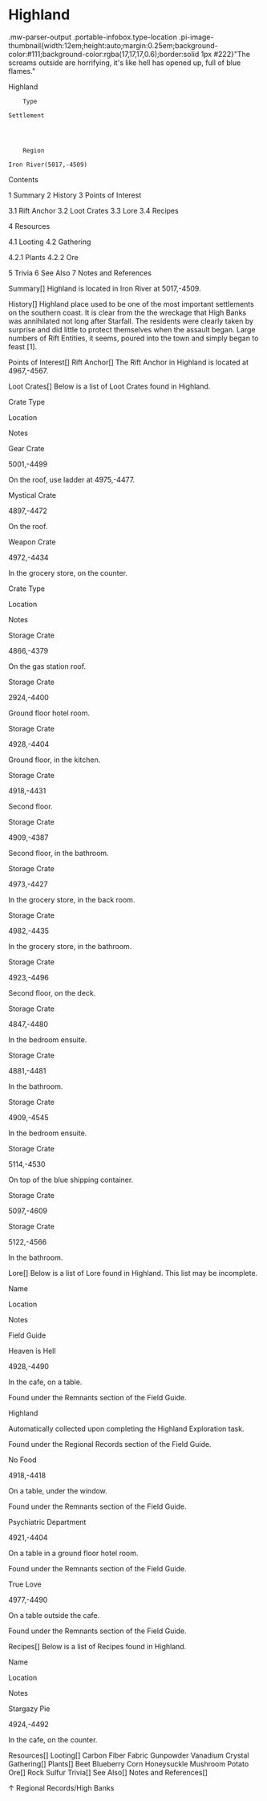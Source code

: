 # Highland

.mw-parser-output .portable-infobox.type-location .pi-image-thumbnail{width:12em;height:auto;margin:0.25em;background-color:#111;background-color:rgba(17,17,17,0.6);border:solid 1px #222}"The screams outside are horrifying, it's like hell has opened up, full of blue flames."

Highland

	

	
		Type
	
	Settlement



	
		Region
	
	Iron River(5017,-4509)




Contents

1 Summary
2 History
3 Points of Interest

3.1 Rift Anchor
3.2 Loot Crates
3.3 Lore
3.4 Recipes


4 Resources

4.1 Looting
4.2 Gathering

4.2.1 Plants
4.2.2 Ore




5 Trivia
6 See Also
7 Notes and References



Summary[]
Highland is located in Iron River at 5017,-4509.

History[]
Highland place used to be one of the most important settlements on the southern coast. It is clear from the the wreckage that High Banks was annihilated not long after Starfall. The residents were clearly taken by surprise and did little to protect themselves when the assault began. Large numbers of Rift Entities, it seems, poured into the town and simply began to feast &#91;1&#93;.

Points of Interest[]
Rift Anchor[]
The Rift Anchor in Highland is located at 4967,-4567.

Loot Crates[]
Below is a list of Loot Crates found in Highland.



Crate Type

Location

Notes


Gear Crate

5001,-4499

On the roof, use ladder at 4975,-4477.


Mystical Crate

4897,-4472

On the roof.


Weapon Crate

4972,-4434

In the grocery store, on the counter.






Crate Type

Location

Notes


Storage Crate

4866,-4379

On the gas station roof.


Storage Crate

2924,-4400

Ground floor hotel room.


Storage Crate

4928,-4404

Ground floor, in the kitchen.


Storage Crate

4918,-4431

Second floor.


Storage Crate

4909,-4387

Second floor, in the bathroom.


Storage Crate

4973,-4427

In the grocery store, in the back room.


Storage Crate

4982,-4435

In the grocery store, in the bathroom.


Storage Crate

4923,-4496

Second floor, on the deck.


Storage Crate

4847,-4480

In the bedroom ensuite.


Storage Crate

4881,-4481

In the bathroom.


Storage Crate

4909,-4545

In the bedroom ensuite.


Storage Crate

5114,-4530

On top of the blue shipping container.


Storage Crate

5097,-4609




Storage Crate

5122,-4566

In the bathroom.


Lore[]
Below is a list of Lore found in Highland. This list may be incomplete.



Name

Location

Notes

Field Guide


Heaven is Hell

4928,-4490

In the cafe, on a table.

Found under the Remnants section of the Field Guide.


Highland



Automatically collected upon completing the Highland Exploration task.

Found under the Regional Records section of the Field Guide.


No Food

4918,-4418

On a table, under the window.

Found under the Remnants section of the Field Guide.


Psychiatric Department

4921,-4404

On a table in a ground floor hotel room.

Found under the Remnants section of the Field Guide.


True Love

4977,-4490

On a table outside the cafe.

Found under the Remnants section of the Field Guide.


Recipes[]
Below is a list of Recipes found in Highland.



Name

Location

Notes


Stargazy Pie

4924,-4492

In the cafe, on the counter.


Resources[]
Looting[]
Carbon Fiber Fabric
Gunpowder
Vanadium Crystal
Gathering[]
Plants[]
Beet
Blueberry
Corn
Honeysuckle
Mushroom
Potato
Ore[]
Rock
Sulfur
Trivia[]
See Also[]
Notes and References[]

↑ Regional Records/High Banks
